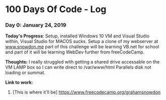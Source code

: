 # 100 Days Of Code - Log

### Day 0: January 24, 2019 

**Today's Progress**: Setup, installed Windows 10 VM and Visual Studio within, Visual Studio for MACOS sucks. Setup a clone of my webserver at www.snowdon.me part of this challenge will be learning VB.net for school and part of it will be learning WebDev further from freeCodeCamp.

**Thoughts:** I really struggled with getting a shared drive accessable on the VM LAMP box so I can write direct to /var/www/html Parallels disk not loading or summat. 

**Link to work:** 
1. [This is where it'll be] https://www.freecodecamp.org/grahamsnowdon
